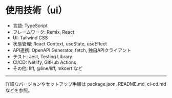 # 使用技術（ui）

- 言語: TypeScript
- フレームワーク: Remix, React
- UI: Tailwind CSS
- 状態管理: React Context, useState, useEffect
- API連携: OpenAPI Generator, fetch, 独自APIクライアント
- テスト: Jest, Testing Library
- CI/CD: Netlify, GitHub Actions
- その他: liff, @line/liff, mkcert など

---

詳細なバージョンやセットアップ手順は package.json, README.md, ci-cd.md などを参照。
